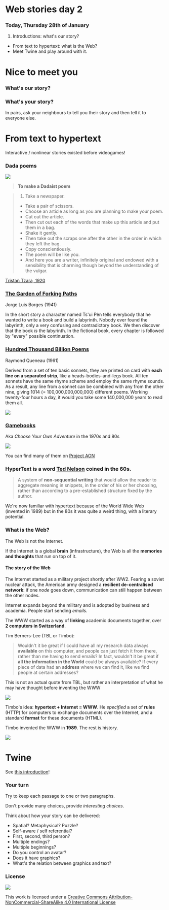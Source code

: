 # Web stories day 2

### Today, Thursday 28th of January

1. Introductions: what's our story? 
* From text to hypertext: what is the Web?
* Meet Twine and play around with it. 


# Nice to meet you

### What's our story? 

### What's your story?

In pairs, ask your neighbours to tell you their story and then tell it to everyone else.

<!--CSS > https://www.glorioustrainwrecks.com/node/5163-->

# From text to hypertext

Interactive / nonlinear stories existed before videogames!

### **Dada** poems

![](../../assets/dadaist-poem.jpg)
>	**To make a Dadaist poem**

> 1. Take a newspaper.
> * Take a pair of scissors.
> * Choose an article as long as you are planning to make your poem.
> * Cut out the article.
> * Then cut out each of the words that make up this article and put them in a bag.
> * Shake it gently.
> * Then take out the scraps one after the other in the order in which they left the bag.
> * Copy conscientiously.
> * The poem will be like you.
> * And here you are a writer, infinitely original and endowed with a sensibility that is charming though beyond the understanding of the vulgar.[Tristan Tzara, 1920](http://en.wikipedia.org/wiki/Tristan_Tzara)

### [The Garden of Forking Paths](http://en.wikipedia.org/wiki/The_Garden_of_Forking_Paths) 

Jorge Luis Borges (1941)	In the short story a character named Ts'ui Pên tells everybody that he wanted to write a book and build a labyrinth. Nobody ever found the labyrinth, only a very confusing and contradictory book. We then discover that the book *is* the labyrinth. In the fictional book, every chapter is followed by "every" possible continuation.

### [Hundred Thousand Billion Poems](http://www.bevrowe.info/Queneau/QueneauRandom_v4.html) 

Raymond Queneau (1961)

Derived from a set of ten basic sonnets, they are printed on card with **each line on a separated strip**, like a heads-bodies-and-legs book. All ten sonnets have the same rhyme scheme and employ the same rhyme sounds. As a result, any line from a sonnet can be combined with any from the other nine, giving 1014 (= 100,000,000,000,000) different poems. Working twenty-four hours a day, it would you take some 140,000,000 years to read them all.
	
![](../../assets/100-billion-poems.png)

### [Gamebooks](http://samizdat.cc/cyoa)

Aka *Choose Your Own Adventure* in the 1970s and 80s

[![](../../assets/ufo-acorn-nodes.png)](http://samizdat.cc/cyoa)
	
You can find many of them on [Project AON](http://www.projectaon.org/en/Main/Books)

### **HyperText** is a word [Ted Nelson](http://en.wikipedia.org/wiki/Ted_Nelson) coined in the 60s. 

> A system of **non-sequential writing** that would allow the reader to aggregate meaning in snippets, in the order of his or her choosing, rather than according to a pre-established structure fixed by the author.
	We're now familiar with hypertext because of the World Wide Web (invented in 1989) but in the 80s it was quite a weird thing, with a literary potential.
<!--Examples: [Afternoon](http://www.wwnorton.com/college/english/pmaf/hypertext/aft/index.html) and [253](http://www.ryman-novel.com/)--><!--* **Text Adventures** like [ZORK](http://en.wikipedia.org/wiki/Zork) were massively popular in the 80s.

	[![](../../assets/zork.png)](https://www.youtube.com/watch?v=ikYv6OsgGSk)-->

<!--[Choose your own adventure](http://www.theguardian.com/commentisfree/2014/oct/20/gamergate-internet-toughest-game-woman-enemies) (sort of) by Charlie Brooker-->

<!--More and more on [Electronic Literature](http://directory.eliterature.org)-->

### What is the Web?

The Web is not the Internet. 

If the Internet is a global **brain** (infrastructure), the Web is all the **memories and thoughts** that run on top of it.

#### The story of the Web

The Internet started as a military project shortly after WW2. Fearing a soviet nuclear attack, the American army designed a **resilient de-centralised network**: if one *node* goes down, communication can still happen between the other nodes.

Internet expands beyond the military and is adopted by business and academia. People start sending *emails*. 

The WWW started as a way of **linking** academic documents together, over **2 computers in Switzerland**. 

Tim Berners-Lee (TBL or Timbo): 

> Wouldn't it be great if I could have all my research data always **available** on this computer, and people can just fetch it from there, rather than me having to send emails? In fact, wouldn't it be great if **all the information in the World** could be always available? If every piece of data had an **address** where we can find it, like we find people at certain addresses?
	
This is not an actual quote from TBL, but rather an interpretation of what he may have thought before inventing the WWW

[![](../../assets/www-proposal.gif)](http://info.cern.ch/Proposal.html)

Timbo's idea: **hypertext + Internet = WWW**. He *specified* a set of **rules** (HTTP) for computers to exchange documents over the Internet, and a standard **format** for these documents (HTML). 

Timbo invented the WWW in **1989**. The rest is history. 

[![](../../assets/web-graph.gif)](https://en.wikipedia.org/wiki/File:Internet_map_plain_1024.png)


# Twine

See [this introduction](../../twine)!

### Your turn

Try to keep each passage to one or two paragraphs.

Don't provide many choices, provide *interesting choices*.

Think about how your story can be delivered:

* Spatial? Metaphysical? Puzzle?
* Self-aware / self referential?
* First, second, third person?
* Multiple endings? 
* Multiple beginnings?
* Do you control an avatar?
* Does it have graphics? 
* What's the relation between graphics and text?  
  
  
### License

[![](https://i.creativecommons.org/l/by-nc-sa/4.0/88x31.png)](http://creativecommons.org/licenses/by-nc-sa/4.0)

This work is licensed under a [Creative Commons Attribution-NonCommercial-ShareAlike 4.0 International License ](http://creativecommons.org/licenses/by-nc-sa/4.0)